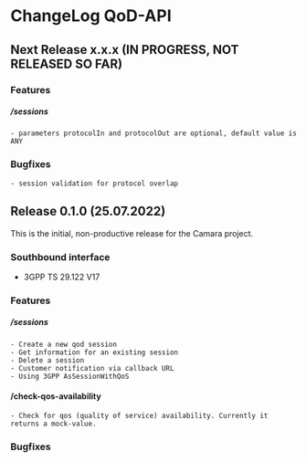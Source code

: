 # ChangeLog QoD-API

## Next Release x.x.x (IN PROGRESS, NOT RELEASED SO FAR)

### Features

##### /sessions

    - parameters protocolIn and protocolOut are optional, default value is ANY

### Bugfixes
    
    - session validation for protocol overlap

## Release 0.1.0 (25.07.2022)

This is the initial, non-productive release for the Camara project.

### Southbound interface

- 3GPP TS 29.122 V17

### Features

##### /sessions

    - Create a new qod session
    - Get information for an existing session
    - Delete a session
    - Customer notification via callback URL
    - Using 3GPP AsSessionWithQoS

#### /check-qos-availability

    - Check for qos (quality of service) availability. Currently it returns a mock-value.

### Bugfixes